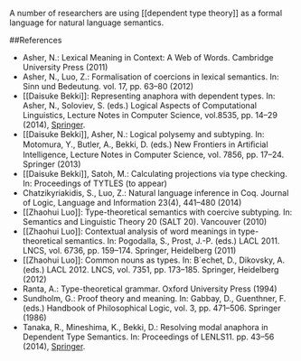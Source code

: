 A number of researchers are using [[dependent type theory]] as a formal language for natural language semantics.


##References

* Asher, N.: Lexical Meaning in Context: A Web of Words. Cambridge University Press (2011)
* Asher, N., Luo, Z.: Formalisation of coercions in lexical semantics. In: Sinn und Bedeutung. vol. 17, pp. 63–80 (2012)
* [[Daisuke Bekki]]: Representing anaphora with dependent types. In: Asher, N., Soloviev, S. (eds.) Logical Aspects of Computational Linguistics, Lecture Notes in Computer Science, vol.8535, pp. 14–29 (2014), [Springer](http://link.springer.com/chapter/10.1007%2F978-3-662-43742-1_2).
* [[Daisuke Bekki]], Asher, N.: Logical polysemy and subtyping. In: Motomura, Y., Butler, A., Bekki, D. (eds.) New Frontiers in Artiﬁcial Intelligence, Lecture Notes in Computer Science, vol. 7856, pp. 17–24. Springer (2013)
* [[Daisuke Bekki]], Satoh, M.: Calculating projections via type checking. In: Proceedings of TYTLES (to appear)
* Chatzikyriakidis, S., Luo, Z.: Natural language inference in Coq. Journal of Logic, Language and Information 23(4), 441–480 (2014)
* [[Zhaohui Luo]]: Type-theoretical semantics with coercive subtyping. In: Semantics and Linguistic Theory 20 (SALT 20). Vancouver (2010)
* [[Zhaohui Luo]]: Contextual analysis of word meanings in type-theoretical semantics. In: Pogodalla, S., Prost, J.-P. (eds.) LACL 2011. LNCS, vol. 6736, pp. 159–174.
Springer, Heidelberg (2011)
* [[Zhaohui Luo]]: Common nouns as types. In: B´echet, D., Dikovsky, A. (eds.) LACL 2012.
LNCS, vol. 7351, pp. 173–185. Springer, Heidelberg (2012)
* Ranta, A.: Type-theoretical grammar. Oxford University Press (1994)
* Sundholm, G.: Proof theory and meaning. In: Gabbay, D., Guenthner, F. (eds.) Handbook of Philosophical Logic, vol. 3, pp. 471–506. Springer (1986)
* Tanaka, R., Mineshima, K., Bekki, D.: Resolving modal anaphora in Dependent Type Semantics. In: Proceedings of LENLS11. pp. 43–56 (2014), [Springer](http://link.springer.com/chapter/10.1007%2F978-3-662-48119-6_7).